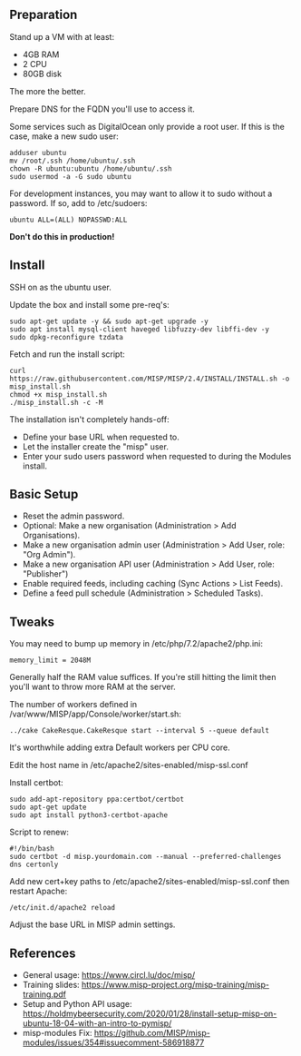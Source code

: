 ## Preparation
Stand up a VM with at least:
- 4GB RAM  
- 2 CPU  
- 80GB disk

The more the better.

Prepare DNS for the FQDN you'll use to access it.

Some services such as DigitalOcean only provide a root user. If this is the case, make a new sudo user:
```
adduser ubuntu  
mv /root/.ssh /home/ubuntu/.ssh  
chown -R ubuntu:ubuntu /home/ubuntu/.ssh  
sudo usermod -a -G sudo ubuntu
```

For development instances, you may want to allow it to sudo without a password. If so, add to /etc/sudoers:
```
ubuntu ALL=(ALL) NOPASSWD:ALL
```
**Don't do this in production!**

## Install
SSH on as the ubuntu user.

Update the box and install some pre-req's:
```
sudo apt-get update -y && sudo apt-get upgrade -y
sudo apt install mysql-client haveged libfuzzy-dev libffi-dev -y
sudo dpkg-reconfigure tzdata
```

Fetch and run the install script:
```
curl https://raw.githubusercontent.com/MISP/MISP/2.4/INSTALL/INSTALL.sh -o misp_install.sh
chmod +x misp_install.sh
./misp_install.sh -c -M
```

The installation isn't completely hands-off:
- Define your base URL when requested to. 
- Let the installer create the "misp" user.  
- Enter your sudo users password when requested to during the Modules install.

## Basic Setup
- Reset the admin password.
- Optional: Make a new organisation (Administration > Add Organisations).  
- Make a new organisation admin user (Administration > Add User, role: "Org Admin").  
- Make a new organisation API user (Administration > Add User, role: "Publisher")  
- Enable required feeds, including caching (Sync Actions > List Feeds).  
- Define a feed pull schedule (Administration > Scheduled Tasks).

## Tweaks
You may need to bump up memory in /etc/php/7.2/apache2/php.ini:
```
memory_limit = 2048M
```
Generally half the RAM value suffices. If you're still hitting the limit then you'll want to throw more RAM at the server.

The number of workers defined in /var/www/MISP/app/Console/worker/start.sh:
```
../cake CakeResque.CakeResque start --interval 5 --queue default
```
It's worthwhile adding extra Default workers per CPU core.

Edit the host name in /etc/apache2/sites-enabled/misp-ssl.conf

Install certbot:
```
sudo add-apt-repository ppa:certbot/certbot
sudo apt-get update
sudo apt install python3-certbot-apache
```

Script to renew:
```
#!/bin/bash
sudo certbot -d misp.yourdomain.com --manual --preferred-challenges dns certonly
```

Add new cert+key paths to /etc/apache2/sites-enabled/misp-ssl.conf then restart Apache:
```
/etc/init.d/apache2 reload
```
Adjust the base URL in MISP admin settings.

## References
- General usage: https://www.circl.lu/doc/misp/  
- Training slides: https://www.misp-project.org/misp-training/misp-training.pdf  
- Setup and Python API usage: https://holdmybeersecurity.com/2020/01/28/install-setup-misp-on-ubuntu-18-04-with-an-intro-to-pymisp/
- misp-modules Fix: https://github.com/MISP/misp-modules/issues/354#issuecomment-586918877